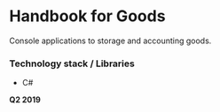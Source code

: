 # Handbook for Goods 

Console applications to storage and accounting goods.

### Technology stack / Libraries
  - C#

**Q2 2019**
